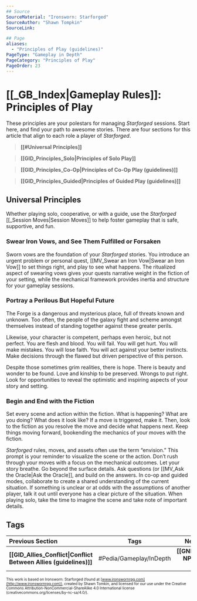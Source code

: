 ```yaml
---
## Source
SourceMaterial: "Ironsworn: Starforged"
SourceAuthor: "Shawn Tompkin"
SourceLink: 

## Page
aliases:
  - "Principles of Play (guidelines)"
PageType: "Gameplay in Depth"
PageCategory: "Principles of Play"
PageOrder: 23
---
```

# [[_GB_Index|Gameplay Rules]]: Principles of Play
These principles are your polestars for managing _Starforged_ sessions. Start here, and find your path to awesome stories.  There are four sections for this article that align to each role a player of _Starforged_.

> **[[#Universal Principles]]**

>**[[GID_Principles_Solo|Principles of Solo Play]]**

>**[[GID_Principles_Co-Op\|Principles of Co-Op Play (guidelines)]]**

>**[[GID_Principles_Guided\|Principles of Guided Play (guidelines)]]**

## Universal Principles
Whether playing solo, cooperative, or with a guide, use the _Starforged_ [[_Session Moves|Session Moves]] to help foster gameplay that is safe, supportive, and fun.

### Swear Iron Vows, and See Them Fulfilled or Forsaken
Sworn vows are the foundation of your _Starforged_ stories. You introduce an urgent problem or personal quest, [[MV_Swear an Iron Vow|Swear an Iron Vow]] to set things right, and play to see what happens. The ritualized aspect of swearing vows gives your quests narrative weight in the fiction of your setting, while the mechanical framework provides inertia and structure for your gameplay sessions. 

### Portray a Perilous But Hopeful Future
The Forge is a dangerous and mysterious place, full of threats known and unknown. Too often, the people of the galaxy fight and scheme amongst themselves instead of standing together against these greater perils.

Likewise, your character is competent, perhaps even heroic, but not perfect. You are flesh and blood. You will fail. You will get hurt. You will make mistakes. You will lose faith. You will act against your better instincts. Make decisions through the flawed but driven perspective of this person.

Despite those sometimes grim realities, there is hope. There is beauty and wonder to be found. Love and kinship to be preserved. Wrongs to put right. Look for opportunities to reveal the optimistic and inspiring aspects of your story and setting.

### Begin and End with the Fiction
Set every scene and action within the fiction. What is happening? What are you doing? What does it look like? If a move is triggered, make it. Then, look to the fiction as you resolve the move and decide what happens next. Keep things moving forward, bookending the mechanics of your moves with the fiction.

_Starforged_ rules, moves, and assets often use the term “envision.” This prompt is your reminder to visualize the scene or the action. Don’t rush through your moves with a focus on the mechanical outcomes. Let your story breathe. Go beyond the surface details. Ask questions (or [[MV_Ask the Oracle|Ask the Oracle]], and build on the answers. In co-op and guided modes, collaborate to create a shared understanding of the current situation. If something is unclear or at odds with the assumptions of another player, talk it out until everyone has a clear picture of the situation. When playing solo, take the time to imagine the scene and take note of important details.

## Tags
| Previous Section | Tags | Next Chapter |
|:--- |:---:| ---:|
| **[[GID_Allies_Conflict\|Conflict Between Allies (guidelines)]]** | #Pedia/Gameplay/InDepth | **[[GNPC_Forging NPCs\|Forging NPCs]]** |

<font size=-2>This work is based on Ironsworn: Starforged (found at [www.ironswornrpg.com](http://www.ironswornrpg.com)), created by Shawn Tomkin, and licensed for our use under the Creative Commons Attribution-NonCommercial-ShareAlike 4.0 International license  (creativecommons.org/licenses/by-nc-sa/4.0/).</font>



